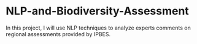 # NLP-and-Biodiversity-Assessment
In this project, I will use NLP techniques to analyze experts comments on regional assessments provided by IPBES. 
